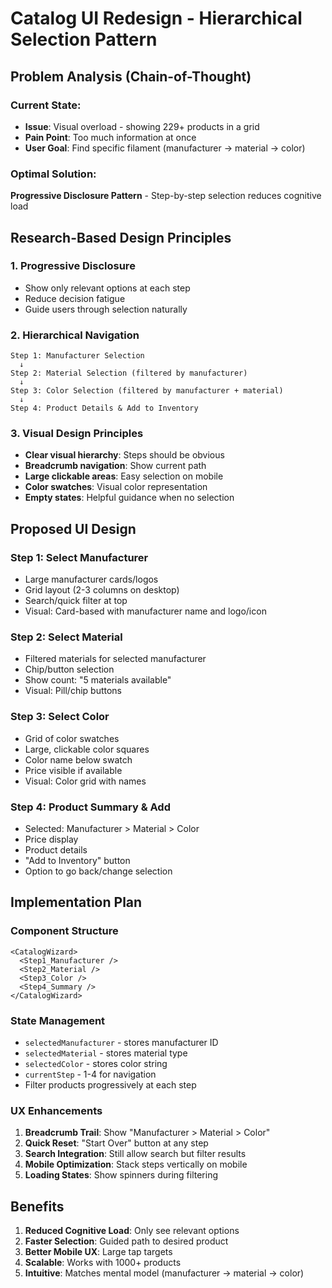 # Catalog UI Redesign - Hierarchical Selection Pattern

## Problem Analysis (Chain-of-Thought)

### Current State:
- **Issue**: Visual overload - showing 229+ products in a grid
- **Pain Point**: Too much information at once
- **User Goal**: Find specific filament (manufacturer → material → color)

### Optimal Solution:
**Progressive Disclosure Pattern** - Step-by-step selection reduces cognitive load

## Research-Based Design Principles

### 1. Progressive Disclosure
- Show only relevant options at each step
- Reduce decision fatigue
- Guide users through selection naturally

### 2. Hierarchical Navigation
```
Step 1: Manufacturer Selection
  ↓
Step 2: Material Selection (filtered by manufacturer)
  ↓
Step 3: Color Selection (filtered by manufacturer + material)
  ↓
Step 4: Product Details & Add to Inventory
```

### 3. Visual Design Principles
- **Clear visual hierarchy**: Steps should be obvious
- **Breadcrumb navigation**: Show current path
- **Large clickable areas**: Easy selection on mobile
- **Color swatches**: Visual color representation
- **Empty states**: Helpful guidance when no selection

## Proposed UI Design

### Step 1: Select Manufacturer
- Large manufacturer cards/logos
- Grid layout (2-3 columns on desktop)
- Search/quick filter at top
- Visual: Card-based with manufacturer name and logo/icon

### Step 2: Select Material
- Filtered materials for selected manufacturer
- Chip/button selection
- Show count: "5 materials available"
- Visual: Pill/chip buttons

### Step 3: Select Color
- Grid of color swatches
- Large, clickable color squares
- Color name below swatch
- Price visible if available
- Visual: Color grid with names

### Step 4: Product Summary & Add
- Selected: Manufacturer > Material > Color
- Price display
- Product details
- "Add to Inventory" button
- Option to go back/change selection

## Implementation Plan

### Component Structure
```
<CatalogWizard>
  <Step1_Manufacturer />
  <Step2_Material />
  <Step3_Color />
  <Step4_Summary />
</CatalogWizard>
```

### State Management
- `selectedManufacturer` - stores manufacturer ID
- `selectedMaterial` - stores material type
- `selectedColor` - stores color string
- `currentStep` - 1-4 for navigation
- Filter products progressively at each step

### UX Enhancements
1. **Breadcrumb Trail**: Show "Manufacturer > Material > Color"
2. **Quick Reset**: "Start Over" button at any step
3. **Search Integration**: Still allow search but filter results
4. **Mobile Optimization**: Stack steps vertically on mobile
5. **Loading States**: Show spinners during filtering

## Benefits

1. **Reduced Cognitive Load**: Only see relevant options
2. **Faster Selection**: Guided path to desired product
3. **Better Mobile UX**: Large tap targets
4. **Scalable**: Works with 1000+ products
5. **Intuitive**: Matches mental model (manufacturer → material → color)

